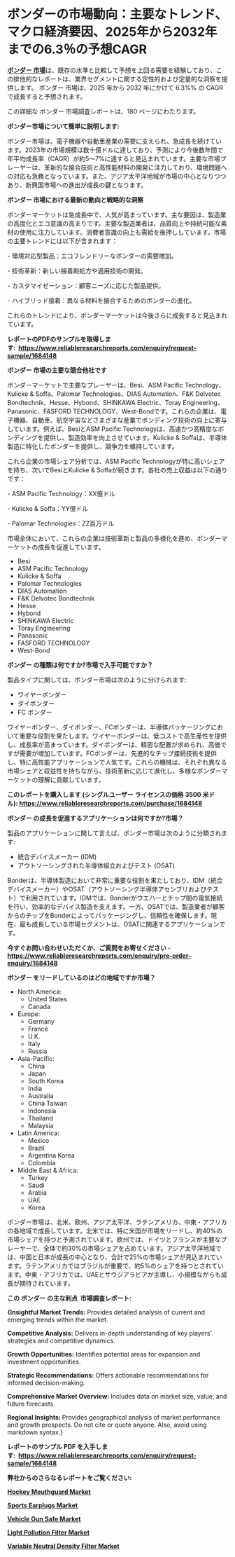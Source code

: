 <p><h1>ボンダーの市場動向：主要なトレンド、マクロ経済要因、2025年から2032年までの6.3％の予想CAGR</h1></p><p data-sourcepos="1:1-1:157"><strong><a href="https://www.reliableresearchreports.com/bonder-r1684148?utm_campaign=107&utm_medium=36&utm_source=Github&utm_content=ia&utm_term=07022025&utm_id=bonder">ボンダー 市場</a></strong>は、既存の水準と比較して予想を上回る需要を経験しており、この排他的なレポートは、業界セグメントに関する定性的および定量的な洞察を提供します。 ボンダー 市場は、2025 年から 2032 年にかけて 6.3%% の CAGR で成長すると予想されます。</p>
<p data-sourcepos="3:1-3:50">この詳細な ボンダー 市場調査レポートは、180 ページにわたります。</p>
<p><strong>ボンダー市場について簡単に説明します:</strong></p>
<p><p>ボンダー市場は、電子機器や自動車産業の需要に支えられ、急成長を続けています。2023年の市場規模は数十億ドルに達しており、予測により今後数年間で年平均成長率（CAGR）が約5〜7%に達すると見込まれています。主要な市場プレーヤーは、革新的な接合技術と高性能材料の開発に注力しており、環境問題への対応も急務となっています。また、アジア太平洋地域が市場の中心となりつつあり、新興国市場への進出が成長の鍵となります。</p></p>
<p><strong>ボンダー 市場における最新の動向と戦略的な洞察</strong></p>
<p><p>ボンダーマーケットは急成長中で、人気が高まっています。主な要因は、製造業の高度化とエコ意識の高まりです。主要な製造業者は、品質向上や持続可能な素材の使用に注力しています。消費者意識の向上も需給を後押ししています。市場の主要トレンドには以下が含まれます：</p><p>- 環境対応型製品：エコフレンドリーなボンダーの需要増加。</p><p>- 技術革新：新しい接着剤処方や適用技術の開発。</p><p>- カスタマイゼーション：顧客ニーズに応じた製品提供。</p><p>- ハイブリッド接着：異なる材料を接合するためのボンダーの進化。</p><p>これらのトレンドにより、ボンダーマーケットは今後さらに成長すると見込まれています。</p></p>
<p><strong>レポートのPDFのサンプルを取得します</strong><strong>:&nbsp;&nbsp;<a href="https://www.reliableresearchreports.com/enquiry/request-sample/1684148?utm_campaign=107&utm_medium=36&utm_source=Github&utm_content=ia&utm_term=07022025&utm_id=bonder">https://www.reliableresearchreports.com/enquiry/request-sample/1684148</a></strong></p>
<p><strong>ボンダー 市場の主要な競合他社です</strong></p>
<p><p>ボンダーマーケットで主要なプレーヤーは、Besi、ASM Pacific Technology、Kulicke & Soffa、Palomar Technologies、DIAS Automation、F&K Delvotec Bondtechnik、Hesse、Hybond、SHINKAWA Electric、Toray Engineering、Panasonic、FASFORD TECHNOLOGY、West-Bondです。これらの企業は、電子機器、自動車、航空宇宙などさまざまな産業でボンディング技術の向上に寄与しています。例えば、BesiとASM Pacific Technologyは、高速かつ高精度なボンディングを提供し、製造効率を向上させています。Kulicke & Soffaは、半導体製造に特化したボンダーを提供し、競争力を維持しています。</p><p>これら企業の市場シェア分析では、ASM Pacific Technologyが特に高いシェアを持ち、次いでBesiとKulicke & Soffaが続きます。各社の売上収益は以下の通りです：</p><p>- ASM Pacific Technology：XX億ドル</p><p>- Kulicke & Soffa：YY億ドル</p><p>- Palomar Technologies：ZZ百万ドル</p><p>市場全体において、これらの企業は技術革新と製品の多様化を進め、ボンダーマーケットの成長を促進しています。</p></p>
<p><ul><li>Besi</li><li>ASM Pacific Technology</li><li>Kulicke & Soffa</li><li>Palomar Technologies</li><li>DIAS Automation</li><li>F&K Delvotec Bondtechnik</li><li>Hesse</li><li>Hybond</li><li>SHINKAWA Electric</li><li>Toray Engineering</li><li>Panasonic</li><li>FASFORD TECHNOLOGY</li><li>West-Bond</li></ul></p>
<p><strong>ボンダー の種類は何ですか?市場で入手可能ですか？</strong></p>
<p>製品タイプに関しては、ボンダー市場は次のように分けられます:</p>
<p><ul><li>ワイヤーボンダー</li><li>ダイボンダー</li><li>FC ボンダー</li></ul></p>
<p><p>ワイヤーボンダー、ダイボンダー、FCボンダーは、半導体パッケージングにおいて重要な役割を果たします。ワイヤーボンダーは、低コストで高生産性を提供し、成長率が高まっています。ダイボンダーは、精密な配置が求められ、高価ですが需要が増加しています。FCボンダーは、先進的なチップ接続技術を提供し、特に高性能アプリケーションで人気です。これらの機械は、それぞれ異なる市場シェアと収益性を持ちながら、技術革新に応じて進化し、多様なボンダーマーケットの理解に貢献しています。</p></p>
<p><strong>このレポートを購入します (シングルユーザー ライセンスの価格 3500 米ドル):&nbsp;<a href="https://www.reliableresearchreports.com/purchase/1684148?utm_campaign=107&utm_medium=36&utm_source=Github&utm_content=ia&utm_term=07022025&utm_id=bonder">https://www.reliableresearchreports.com/purchase/1684148</a></strong></p>
<p><strong>ボンダー の成長を促進するアプリケーションは何ですか?市場？</strong></p>
<p>製品のアプリケーションに関して言えば、ボンダー市場は次のように分類されます:</p>
<p><ul><li>統合デバイスメーカー (IDM)</li><li>アウトソーシングされた半導体組立およびテスト (OSAT)</li></ul></p>
<p><p>Bonderは、半導体製造において非常に重要な役割を果たしており、IDM（統合デバイスメーカー）やOSAT（アウトソーシング半導体アセンブリおよびテスト）で利用されています。IDMでは、Bonderがウエハーとチップ間の電気接続を行い、効率的なデバイス製造を支えます。一方、OSATでは、製造業者が顧客からのチップをBonderによってパッケージングし、信頼性を確保します。現在、最も成長している市場セグメントは、OSATに関連するアプリケーションです。</p></p>
<p><strong>今すぐお問い合わせいただくか、ご質問をお寄せください</strong><strong>&nbsp;</strong>-<strong><a href="https://www.reliableresearchreports.com/enquiry/pre-order-enquiry/1684148?utm_campaign=107&utm_medium=36&utm_source=Github&utm_content=ia&utm_term=07022025&utm_id=bonder">https://www.reliableresearchreports.com/enquiry/pre-order-enquiry/1684148</a></strong></p>
<p><strong>ボンダー をリードしているのはどの地域ですか市場？</strong></p>
<p><ul>
    <li>
        North America:
        <ul>
            <li>United States</li>
            <li>Canada</li>
        </ul>
    </li>
    <li>
        Europe:
        <ul>
            <li>Germany</li>
            <li>France</li>
            <li>U.K.</li>
            <li>Italy</li>
            <li>Russia</li>
        </ul>
    </li>
    <li>
        Asia-Pacific:
        <ul>
            <li>China</li>
            <li>Japan</li>
            <li>South Korea</li>
            <li>India</li>
            <li>Australia</li>
            <li>China Taiwan</li>
            <li>Indonesia</li>
            <li>Thailand</li>
            <li>Malaysia</li>
        </ul>
    </li>
    <li>
        Latin America:
        <ul>
            <li>Mexico</li>
            <li>Brazil</li>
            <li>Argentina Korea</li>
            <li>Colombia</li>
        </ul>
    </li>
    <li>
        Middle East & Africa:
        <ul>
            <li>Turkey</li>
            <li>Saudi</li>
            <li>Arabia</li>
            <li>UAE</li>
            <li>Korea</li>
        </ul>
    </li>
    </ul></p>
<p><p>ボンダー市場は、北米、欧州、アジア太平洋、ラテンアメリカ、中東・アフリカの各地域で成長しています。北米では、特に米国が市場をリードし、約40%の市場シェアを持つと予測されています。欧州では、ドイツとフランスが主要なプレーヤーで、全体で約30%の市場シェアを占めています。アジア太平洋地域では、中国と日本が成長の中心となり、合計で25%の市場シェアが見込まれています。ラテンアメリカではブラジルが重要で、約5%のシェアを持つとされています。中東・アフリカでは、UAEとサウジアラビアが主導し、小規模ながらも成長が期待されています。</p></p>
<p><strong>この ボンダー の主な利点&nbsp; 市場調査レポート:</strong></p>
<p><strong>{Insightful Market Trends:</strong> Provides detailed analysis of current and emerging trends within the market.</p>
<p><strong>Competitive Analysis:</strong> Delivers in-depth understanding of key players' strategies and competitive dynamics.</p>
<p><strong>Growth Opportunities:</strong> Identifies potential areas for expansion and investment opportunities.</p>
<p><strong>Strategic Recommendations:</strong> Offers actionable recommendations for informed decision-making.</p>
<p><strong>Comprehensive Market Overview: </strong>Includes data on market size, value, and future forecasts.</p>
<p><strong>Regional Insights: </strong>Provides geographical analysis of market performance and growth prospects. Do not cite or quote anyone. Also, avoid using markdown syntax.}</p>
<p><strong>レポートのサンプル PDF を入手します:&nbsp;</strong><strong>&nbsp;<a href="https://www.reliableresearchreports.com/enquiry/request-sample/1684148?utm_campaign=107&utm_medium=36&utm_source=Github&utm_content=ia&utm_term=07022025&utm_id=bonder">https://www.reliableresearchreports.com/enquiry/request-sample/1684148</a></strong></p>
<p></p>
<p></p>
<p></p>
<p></p>
<p><strong>弊社からのさらなるレポートをご覧ください:</strong></p>
<p><strong><p><a href="https://github.com/birnbaumbulah0/Market-Research-Report-List-1/blob/main/hockey-mouthguard-market.md?utm_campaign=107&utm_medium=36&utm_source=Github&utm_content=ia&utm_term=07022025&utm_id=bonder">Hockey Mouthguard Market</a></p><p><a href="https://github.com/risingtrista99259/Market-Research-Report-List-1/blob/main/sports-earplugs-market.md?utm_campaign=107&utm_medium=36&utm_source=Github&utm_content=ia&utm_term=07022025&utm_id=bonder">Sports Earplugs Market</a></p><p><a href="https://github.com/agdonthisa/Market-Research-Report-List-1/blob/main/vehicle-gun-safe-market.md?utm_campaign=107&utm_medium=36&utm_source=Github&utm_content=ia&utm_term=07022025&utm_id=bonder">Vehicle Gun Safe Market</a></p><p><a href="https://github.com/akaalahk/Market-Research-Report-List-1/blob/main/light-pollution-filter-market.md?utm_campaign=107&utm_medium=36&utm_source=Github&utm_content=ia&utm_term=07022025&utm_id=bonder">Light Pollution Filter Market</a></p><p><a href="https://github.com/hartsockdonnette82/Market-Research-Report-List-1/blob/main/variable-neutral-density-filter-market.md?utm_campaign=107&utm_medium=36&utm_source=Github&utm_content=ia&utm_term=07022025&utm_id=bonder">Variable Neutral Density Filter Market</a></p></strong></p>